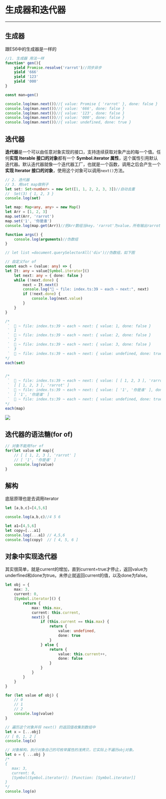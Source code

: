# 生成器和迭代器


-----
## 生成器

跟ES6中的生成器是一样的

```typescript
//1. 生成器 用法一样
function* gen(){
    yield Promise.resolve('rarrot')//同步异步
    yield '666'
    yield '123'
    yield '000'
}

const man=gen()

console.log(man.next())//{ value: Promise { 'rarrot' }, done: false }
console.log(man.next())//{ value: '666', done: false }
console.log(man.next())//{ value: '123', done: false }
console.log(man.next())//{ value: '000', done: false }
console.log(man.next())//{ value: undefined, done: true }
```





## 迭代器

**迭代器**是一个可以由任意对象实现的接口，支持连续获取对象产出的每一个值。任何**实现 Iterable 接口的对象**都有一个 **Symbol.iterator 属性**，这个属性引用默认迭代器。默认迭代器就像一个迭代器工厂，也就是一个函数，调用之后会产生一个**实现 Iterator 接口的对象**，使用这个对象可以调用`next()`方法。

```typescript
// 2. 迭代器
// 3. 用set map做例子
let set: Set<number> = new Set([1, 1, 2, 2, 3, 3])//自动去重
//  Set(3) { 1, 2, 3 }
console.log(set)

let map: Map<any, any> = new Map()
let Arr = [1, 2, 3]
map.set(Arr, 'rarrot')
map.set('1', '你是谁')
console.log(map.get(Arr))//把Arr数组当key，'rarrot'为value，所有输出rarrot

function args() {
    console.log(arguments)//伪数组
}

// let list =document.querySelectorAll('div')//伪数组，如下图

// 自定义for of
const each = (value: any) => {
let It: any = value[Symbol.iterator]()
    let next: any = { done: false }
    while (!next.done) {
        next = It.next()
        console.log("🚀 ~ file: index.ts:39 ~ each ~ next:", next)
        if (!next.done) {
            console.log(next.value)
        }
    }
}

/*
 `  🚀 ~ file: index.ts:39 ~ each ~ next: { value: 1, done: false }
 `  1
 `  🚀 ~ file: index.ts:39 ~ each ~ next: { value: 2, done: false }
 `  2
 `  🚀 ~ file: index.ts:39 ~ each ~ next: { value: 3, done: false }
 `  3
 `  🚀 ~ file: index.ts:39 ~ each ~ next: { value: undefined, done: true }
*/
each(set)


/*
 `  🚀 ~ file: index.ts:39 ~ each ~ next: { value: [ [ 1, 2, 3 ], 'rarrot' ], done: false }
 `  [ [ 1, 2, 3 ], 'rarrot' ]
 `  🚀 ~ file: index.ts:39 ~ each ~ next: { value: [ '1', '你是谁' ], done: false }
 `  [ '1', '你是谁' ]
 `  🚀 ~ file: index.ts:39 ~ each ~ next: { value: undefined, done: true }
*/
each(map)
```

![](https://cdn.staticaly.com/gh/hr1201/img@main/imgs/202307261528988.png)





## 迭代器的语法糖(for of)

```typescript
// 对象不能用for of
for(let value of map){
    // [ [ 1, 2, 3 ], 'rarrot' ]
    // [ '1', '你是谁' ]
    console.log(value)
}
```





## 解构

底层原理也是去调用iterator

```typescript
let [a,b,c]=[4,5,6]

console.log(a,b,c)//4 5 6

let a1=[4,5,6]
let copy=[...a1]
console.log(...a1) // 4,5,6
console.log(copy)  // [ 4, 5, 6 ]
```





## 对象中实现迭代器

其实很简单，就是current的增加，直到current=true才停止，返回value为underfined和done为true。未停止就返回current的值，以及done为false。

```typescript
let obj = {
    max: 3,
    current: 0,
    [Symbol.iterator]() {
        return {
            max: this.max,
            current: this.current,
            next() {
                if (this.current == this.max) {
                    return {
                        value: undefined,
                        done: true
                    }
                } else {
                    return {
                        value: this.current++,
                        done: false
                    }
                }
            }
        }
    }
}

for (let value of obj) {
    // 0
    // 1
    // 2
    console.log(value)
}

// 遍历这个对象并将 next() 的返回值收集到数组中
let x = [...obj]
// [ 0, 1, 2 ]
console.log(x)

// 对象解构，执行对象自己的可枚举属性的浅拷贝，它实际上不遍历obj对象。
let o = { ...obj }
/*  
{
   max: 3,
   current: 0,
   [Symbol(Symbol.iterator)]: [Function: [Symbol.iterator]]
}
*/
console.log(o)
```

